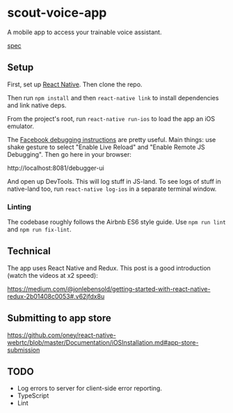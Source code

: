 # scout-voice-app

A mobile app to access your trainable voice assistant.

[spec](https://docs.google.com/document/d/1zzqsojz0pElWXLiUwgDRnK_4kMHD14qYAmkDdwLoXnA/edit#heading=h.xj8kk1760ixc)

## Setup

First, set up [React Native](https://facebook.github.io/react-native/docs/getting-started.html#content). Then clone the repo.

Then run `npm install` and then `react-native link` to install dependencies and link native deps.

From the project's root, run `react-native run-ios` to load the app an iOS emulator.

The [Facebook debugging instructions](https://facebook.github.io/react-native/docs/debugging.html) are pretty useful. Main things: use shake gesture to select "Enable Live Reload" and "Enable Remote JS Debugging". Then go here in your browser:

http://localhost:8081/debugger-ui

And open up DevTools.  This will log stuff in JS-land.  To see logs of stuff in native-land too, run `react-native log-ios` in a separate terminal window.

### Linting

The codebase roughly follows the Airbnb ES6 style guide. Use `npm run lint` and `npm run fix-lint`.

## Technical

The app uses React Native and Redux. This post is a good introduction (watch the videos at x2 speed):

https://medium.com/@jonlebensold/getting-started-with-react-native-redux-2b01408c0053#.v62jfdx8u

## Submitting to app store

https://github.com/oney/react-native-webrtc/blob/master/Documentation/iOSInstallation.md#app-store-submission

## TODO

- Log errors to server for client-side error reporting.
- TypeScript
- Lint
